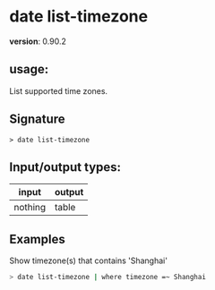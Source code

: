 # date list-timezone

**version**: 0.90.2

## **usage**:

List supported time zones.

## Signature

`> date list-timezone `

## Input/output types:

| input   | output |
| ------- | ------ |
| nothing | table  |

## Examples

Show timezone(s) that contains 'Shanghai'

```bash
> date list-timezone | where timezone =~ Shanghai
```
